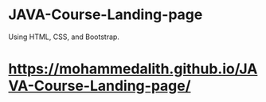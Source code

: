 # JAVA-Course-Landing-page
Using HTML, CSS, and Bootstrap.
# https://mohammedalith.github.io/JAVA-Course-Landing-page/
